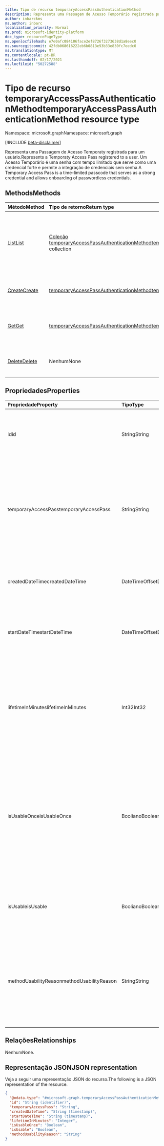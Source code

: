 ```yaml
---
title: Tipo de recurso temporaryAccessPassAuthenticationMethod
description: Representa uma Passagem de Acesso Temporário registrada para um usuário.
author: inbarckms
ms.author: inbarc
localization_priority: Normal
ms.prod: microsoft-identity-platform
doc_type: resourcePageType
ms.openlocfilehash: e7e0afc084106face2ef8726f3273638d1a8eec0
ms.sourcegitcommit: 42fdb068616222eb6b0813e93b33e830fc7eedc0
ms.translationtype: MT
ms.contentlocale: pt-BR
ms.lasthandoff: 02/17/2021
ms.locfileid: "50272588"
---
```

# <a name="temporaryaccesspassauthenticationmethod-resource-type"></a><span data-ttu-id="2c820-103">Tipo de recurso temporaryAccessPassAuthenticationMethod</span><span class="sxs-lookup"><span data-stu-id="2c820-103">temporaryAccessPassAuthenticationMethod resource type</span></span>

<span data-ttu-id="2c820-104">Namespace: microsoft.graph</span><span class="sxs-lookup"><span data-stu-id="2c820-104">Namespace: microsoft.graph</span></span>

[!INCLUDE [beta-disclaimer](../../includes/beta-disclaimer.md)]

<span data-ttu-id="2c820-105">Representa uma Passagem de Acesso Temporaty registrada para um usuário.</span><span class="sxs-lookup"><span data-stu-id="2c820-105">Represents a Temporaty Access Pass registered to a user.</span></span> <span data-ttu-id="2c820-106">Um Acesso Temporário é uma senha com tempo limitado que serve como uma credencial forte e permite a integração de credenciais sem senha.</span><span class="sxs-lookup"><span data-stu-id="2c820-106">A Temporary Access Pass is a time-limited passcode that serves as a strong credential and allows onboarding of passwordless credentials.</span></span>

## <a name="methods"></a><span data-ttu-id="2c820-107">Methods</span><span class="sxs-lookup"><span data-stu-id="2c820-107">Methods</span></span>
|<span data-ttu-id="2c820-108">Método</span><span class="sxs-lookup"><span data-stu-id="2c820-108">Method</span></span>|<span data-ttu-id="2c820-109">Tipo de retorno</span><span class="sxs-lookup"><span data-stu-id="2c820-109">Return type</span></span>|<span data-ttu-id="2c820-110">Descrição</span><span class="sxs-lookup"><span data-stu-id="2c820-110">Description</span></span>|
|:---|:---|:---|
|[<span data-ttu-id="2c820-111">List</span><span class="sxs-lookup"><span data-stu-id="2c820-111">List</span></span>](../api/temporaryaccesspassauthenticationmethod-list.md)|<span data-ttu-id="2c820-112">[Coleção temporaryAccessPassAuthenticationMethod](../resources/temporaryaccesspassauthenticationmethod.md)</span><span class="sxs-lookup"><span data-stu-id="2c820-112">[temporaryAccessPassAuthenticationMethod](../resources/temporaryaccesspassauthenticationmethod.md) collection</span></span>|<span data-ttu-id="2c820-113">Recupere uma lista de objetos **temporaryAccessPassAuthenticationMethod** de um usuário e suas propriedades.</span><span class="sxs-lookup"><span data-stu-id="2c820-113">Retrieve a list of a user's **temporaryAccessPassAuthenticationMethod** objects and their properties.</span></span> <span data-ttu-id="2c820-114">Os usuários só podem ter um método de autenticação de Passagem de Acesso Temporário.</span><span class="sxs-lookup"><span data-stu-id="2c820-114">Users can only have one Temporary Access Pass authentication method.</span></span>|
|[<span data-ttu-id="2c820-115">Create</span><span class="sxs-lookup"><span data-stu-id="2c820-115">Create</span></span>](../api/temporaryaccesspassauthenticationmethod-post.md)|[<span data-ttu-id="2c820-116">temporaryAccessPassAuthenticationMethod</span><span class="sxs-lookup"><span data-stu-id="2c820-116">temporaryAccessPassAuthenticationMethod</span></span>](../resources/temporaryaccesspassauthenticationmethod.md)|<span data-ttu-id="2c820-117">Crie um objeto **temporaryAccessPassAuthenticationMethod de um** usuário.</span><span class="sxs-lookup"><span data-stu-id="2c820-117">Create a user's **temporaryAccessPassAuthenticationMethod** object.</span></span>|
|[<span data-ttu-id="2c820-118">Get</span><span class="sxs-lookup"><span data-stu-id="2c820-118">Get</span></span>](../api/temporaryaccesspassauthenticationmethod-get.md)|[<span data-ttu-id="2c820-119">temporaryAccessPassAuthenticationMethod</span><span class="sxs-lookup"><span data-stu-id="2c820-119">temporaryAccessPassAuthenticationMethod</span></span>](../resources/temporaryaccesspassauthenticationmethod.md)|<span data-ttu-id="2c820-120">Recupere as propriedades do objeto **temporaryAccessPassAuthenticationMethod do** usuário.</span><span class="sxs-lookup"><span data-stu-id="2c820-120">Retrieve the properties of the user's **temporaryAccessPassAuthenticationMethod** object.</span></span>||
|[<span data-ttu-id="2c820-121">Delete</span><span class="sxs-lookup"><span data-stu-id="2c820-121">Delete</span></span>](../api/temporaryaccesspassauthenticationmethod-delete.md)|<span data-ttu-id="2c820-122">Nenhum</span><span class="sxs-lookup"><span data-stu-id="2c820-122">None</span></span>|<span data-ttu-id="2c820-123">Exclua o **objeto temporaryAccessPassAuthenticationMethod de um** usuário.</span><span class="sxs-lookup"><span data-stu-id="2c820-123">Delete a user's **temporaryAccessPassAuthenticationMethod** object.</span></span>|

## <a name="properties"></a><span data-ttu-id="2c820-124">Propriedades</span><span class="sxs-lookup"><span data-stu-id="2c820-124">Properties</span></span>
|<span data-ttu-id="2c820-125">Propriedade</span><span class="sxs-lookup"><span data-stu-id="2c820-125">Property</span></span>|<span data-ttu-id="2c820-126">Tipo</span><span class="sxs-lookup"><span data-stu-id="2c820-126">Type</span></span>|<span data-ttu-id="2c820-127">Descrição</span><span class="sxs-lookup"><span data-stu-id="2c820-127">Description</span></span>|
|:---|:---|:---|
|<span data-ttu-id="2c820-128">id</span><span class="sxs-lookup"><span data-stu-id="2c820-128">id</span></span>|<span data-ttu-id="2c820-129">String</span><span class="sxs-lookup"><span data-stu-id="2c820-129">String</span></span>|<span data-ttu-id="2c820-130">O identificador da Passagem de Acesso Temporário registrada para esse usuário.</span><span class="sxs-lookup"><span data-stu-id="2c820-130">The identifier of the Temporary Access Pass registered to this user.</span></span>|
|<span data-ttu-id="2c820-131">temporaryAccessPass</span><span class="sxs-lookup"><span data-stu-id="2c820-131">temporaryAccessPass</span></span>|<span data-ttu-id="2c820-132">String</span><span class="sxs-lookup"><span data-stu-id="2c820-132">String</span></span>|<span data-ttu-id="2c820-133">O temporaryAccessPass usado para autenticar.</span><span class="sxs-lookup"><span data-stu-id="2c820-133">The temporaryAccessPass used to authenticate.</span></span> <span data-ttu-id="2c820-134">Retornado somente na criação de um novo temporaryAccessPass; retornado como NULL com GET.</span><span class="sxs-lookup"><span data-stu-id="2c820-134">Returned only on creation of a new temporaryAccessPass; returned as NULL with GET.</span></span>|
|<span data-ttu-id="2c820-135">createdDateTime</span><span class="sxs-lookup"><span data-stu-id="2c820-135">createdDateTime</span></span>|<span data-ttu-id="2c820-136">DateTimeOffset</span><span class="sxs-lookup"><span data-stu-id="2c820-136">DateTimeOffset</span></span>|<span data-ttu-id="2c820-137">A data e hora em que o temporaryAccessPass foi criado.</span><span class="sxs-lookup"><span data-stu-id="2c820-137">The date and time when the temporaryAccessPass was created.</span></span>|
|<span data-ttu-id="2c820-138">startDateTime</span><span class="sxs-lookup"><span data-stu-id="2c820-138">startDateTime</span></span>|<span data-ttu-id="2c820-139">DateTimeOffset</span><span class="sxs-lookup"><span data-stu-id="2c820-139">DateTimeOffset</span></span>|<span data-ttu-id="2c820-140">A data e a hora em que o temporaryAccessPass fica disponível para uso.</span><span class="sxs-lookup"><span data-stu-id="2c820-140">The date and time when the temporaryAccessPass becomes available to use.</span></span>|
|<span data-ttu-id="2c820-141">lifetimeInMinutes</span><span class="sxs-lookup"><span data-stu-id="2c820-141">lifetimeInMinutes</span></span>|<span data-ttu-id="2c820-142">Int32</span><span class="sxs-lookup"><span data-stu-id="2c820-142">Int32</span></span>|<span data-ttu-id="2c820-143">O tempo de vida do temporaryAccessPass em minutos, começando em startDateTime.</span><span class="sxs-lookup"><span data-stu-id="2c820-143">The lifetime of the temporaryAccessPass in minutes starting at startDateTime.</span></span> <span data-ttu-id="2c820-144">Mínimo de 10, Máximo 43200 (equivalente a 30 dias).</span><span class="sxs-lookup"><span data-stu-id="2c820-144">Minimum 10, Maximum 43200 (equivalent to 30 days).</span></span>|
|<span data-ttu-id="2c820-145">isUsableOnce</span><span class="sxs-lookup"><span data-stu-id="2c820-145">isUsableOnce</span></span>|<span data-ttu-id="2c820-146">Booliano</span><span class="sxs-lookup"><span data-stu-id="2c820-146">Boolean</span></span>|<span data-ttu-id="2c820-147">Determina se a passagem está limitada a um uso único.</span><span class="sxs-lookup"><span data-stu-id="2c820-147">Determines whether the pass is limited to a one time use.</span></span> <span data-ttu-id="2c820-148">If `true` , the pass can be used once; if , the pass can be used multiple times within the `false` temporaryAccessPass lifetime.</span><span class="sxs-lookup"><span data-stu-id="2c820-148">If `true`, the pass can be used once; if `false`, the pass can be used multiple times within the temporaryAccessPass lifetime.</span></span>|
|<span data-ttu-id="2c820-149">isUsable</span><span class="sxs-lookup"><span data-stu-id="2c820-149">isUsable</span></span>|<span data-ttu-id="2c820-150">Booliano</span><span class="sxs-lookup"><span data-stu-id="2c820-150">Boolean</span></span>|<span data-ttu-id="2c820-151">O estado do método de autenticação que indica se ele pode ser usado no momento pelo usuário.</span><span class="sxs-lookup"><span data-stu-id="2c820-151">The state of the authentication method that indicates whether it's currently usable by the user.</span></span>|
|<span data-ttu-id="2c820-152">methodUsabilityReason</span><span class="sxs-lookup"><span data-stu-id="2c820-152">methodUsabilityReason</span></span>|<span data-ttu-id="2c820-153">String</span><span class="sxs-lookup"><span data-stu-id="2c820-153">String</span></span>|<span data-ttu-id="2c820-154">Detalhes sobre o estado de usabilidade (isUsable).</span><span class="sxs-lookup"><span data-stu-id="2c820-154">Details about usability state (isUsable).</span></span> <span data-ttu-id="2c820-155">Os motivos podem incluir: `enabledByPolicy` `disabledByPolicy` , , , `expired` `notYetValid` . `oneTimeUsed`</span><span class="sxs-lookup"><span data-stu-id="2c820-155">Reasons can include: `enabledByPolicy`, `disabledByPolicy`, `expired`, `notYetValid`, `oneTimeUsed`.</span></span>|


## <a name="relationships"></a><span data-ttu-id="2c820-156">Relações</span><span class="sxs-lookup"><span data-stu-id="2c820-156">Relationships</span></span>
<span data-ttu-id="2c820-157">Nenhum</span><span class="sxs-lookup"><span data-stu-id="2c820-157">None.</span></span>

## <a name="json-representation"></a><span data-ttu-id="2c820-158">Representação JSON</span><span class="sxs-lookup"><span data-stu-id="2c820-158">JSON representation</span></span>
<span data-ttu-id="2c820-159">Veja a seguir uma representação JSON do recurso.</span><span class="sxs-lookup"><span data-stu-id="2c820-159">The following is a JSON representation of the resource.</span></span>
<!-- {
  "blockType": "resource",
  "keyProperty": "id",
  "@odata.type": "microsoft.graph.temporaryAccessPassAuthenticationMethod",
  "baseType": "microsoft.graph.authenticationMethod",
  "openType": false
}
-->
``` json
{
  "@odata.type": "#microsoft.graph.temporaryAccessPassAuthenticationMethod",
  "id": "String (identifier)",
  "temporaryAccessPass": "String",
  "createdDateTime": "String (timestamp)",
  "startDateTime": "String (timestamp)",
  "lifetimeInMinutes": "Integer",
  "isUsableOnce": "Boolean",
  "isUsable": "Boolean",
  "methodUsabilityReason": "String"
}
```
